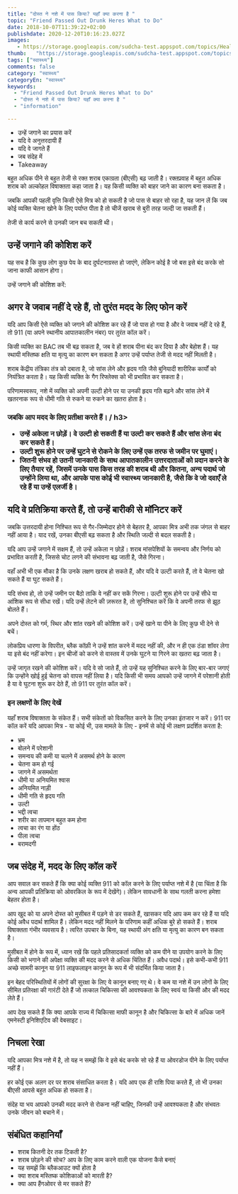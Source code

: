 ```yaml
---
title: "दोस्त ने नशे में पास किया? यहाँ क्या करना है "
topic: "Friend Passed Out Drunk Heres What to Do"
date: 2018-10-07T11:39:22+02:00
publishdate: 2020-12-20T10:16:23.027Z
images: 
   - https://storage.googleapis.com/sudcha-test.appspot.com/topics/Health/default-selection/3.jpg
thumb:   "https://storage.googleapis.com/sudcha-test.appspot.com/topics/Health/default-selection/thumb/3.jpg"
tags: ["स्वास्थ्य"]
comments: false
category: "स्वास्थ्य"
categoryEn: "स्वास्थ्य"
keywords: 
  - "Friend Passed Out Drunk Heres What to Do"
  - "दोस्त ने नशे में पास किया? यहाँ क्या करना है "
  - "information"

---
```

<ul> <li> उन्हें जगाने का प्रयास करें </li> <li> यदि वे अनुत्तरदायी हैं </li> <li> यदि वे जागते हैं </li> <li> जब संदेह में </li> <li> Takeaway </li> </ul> <p> बहुत अधिक पीने से बहुत तेजी से रक्त शराब एकाग्रता (बीएसी) बढ़ जाती है। रक्तप्रवाह में बहुत अधिक शराब को अल्कोहल विषाक्तता कहा जाता है। यह किसी व्यक्ति को बाहर जाने का कारण बना सकता है। </p> <p> जबकि आपकी पहली वृत्ति किसी ऐसे मित्र को हो सकती है जो पास से बाहर सो रहा है, यह जान लें कि जब कोई व्यक्ति चेतना खोने के लिए पर्याप्त पीता है तो चीजें खराब से बुरी तरह जल्दी जा सकती हैं। </p> <p> तेजी से कार्य करने से उनकी जान बच सकती थी। </p> <h2> उन्हें जगाने की कोशिश करें </h2> <p> यह सच है कि कुछ लोग कुछ पेय के बाद दुर्घटनाग्रस्त हो जाएंगे, लेकिन कोई है जो बस इसे बंद करके सो जाना काफी आसान होगा। </p> <p> उन्हें जगाने की कोशिश करें: </p> <h2> अगर वे जवाब नहीं दे रहे हैं, तो तुरंत मदद के लिए फोन करें </h2> <p> यदि आप किसी ऐसे व्यक्ति को जगाने की कोशिश कर रहे हैं जो पास हो गया है और वे जवाब नहीं दे रहे हैं, तो 911 (या अपने स्थानीय आपातकालीन नंबर) पर तुरंत कॉल करें। </p> <p> किसी व्यक्ति का BAC तब भी बढ़ सकता है, जब वे हों शराब पीना बंद कर दिया है और बेहोश हैं। यह स्थायी मस्तिष्क क्षति या मृत्यु का कारण बन सकता है अगर उन्हें पर्याप्त तेजी से मदद नहीं मिलती है। </p> <p> शराब केंद्रीय तंत्रिका तंत्र को दबाता है, जो सांस लेने और हृदय गति जैसे बुनियादी शारीरिक कार्यों को नियंत्रित करता है। यह किसी व्यक्ति के गैग रिफ्लेक्स को भी प्रभावित कर सकता है। </p> <p> परिणामस्वरूप, नशे में व्यक्ति को अपनी उल्टी होने पर या उनकी हृदय गति बढ़ने और सांस लेने में खतरनाक रूप से धीमी गति से रुकने या रुकने का खतरा होता है। </p> <h3> जबकि आप मदद के लिए प्रतीक्षा करते हैं। / h3> <ul> <li> उन्हें अकेला न छोड़ें। वे उल्टी हो सकती हैं या उल्टी कर सकते हैं और सांस लेना बंद कर सकते हैं। </li> <li> उल्टी शुरू होने पर उन्हें घुटने से रोकने के लिए उन्हें एक तरफ से जमीन पर घुमाएं। </li> <li> जितनी संभव हो उतनी जानकारी के साथ आपातकालीन उत्तरदाताओं को प्रदान करने के लिए तैयार रहें, जिसमें उनके पास किस तरह की शराब थी और कितना, अन्य पदार्थ जो उन्होंने लिया था, और आपके पास कोई भी स्वास्थ्य जानकारी है, जैसे कि वे जो दवाएँ ले रहे हैं या उन्हें एलर्जी है। </li> </ul> <h2> यदि वे प्रतिक्रिया करते हैं, तो उन्हें बारीकी से मॉनिटर करें </h2> <p> जबकि उत्तरदायी होना निश्चित रूप से गैर-जिम्मेदार होने से बेहतर है, आपका मित्र अभी तक जंगल से बाहर नहीं आया है। याद रखें, उनका बीएसी बढ़ सकता है और स्थिति जल्दी से बदल सकती है। </p> <p> यदि आप उन्हें जगाने में सक्षम हैं, तो उन्हें अकेला न छोड़ें। शराब मांसपेशियों के समन्वय और निर्णय को प्रभावित करती है, जिससे चोट लगने की संभावना बढ़ जाती है, जैसे गिरना। </p> <p> वहाँ अभी भी एक मौका है कि उनके लक्षण खराब हो सकते हैं, और यदि वे उल्टी करते हैं, तो वे चेतना खो सकते हैं या घुट सकते हैं। </p> <p> यदि संभव हो, तो उन्हें जमीन पर बैठो ताकि वे नहीं कर सकें गिरना। उल्टी शुरू होने पर उन्हें सीधे या आंशिक रूप से सीधा रखें। यदि उन्हें लेटने की ज़रूरत है, तो सुनिश्चित करें कि वे अपनी तरफ से झूठ बोलते हैं। </p> <p> अपने दोस्त को गर्म, स्थिर और शांत रखने की कोशिश करें। उन्हें खाने या पीने के लिए कुछ भी देने से बचें। </p> <p> लोकप्रिय धारणा के विपरीत, ब्लैक कॉफ़ी ने उन्हें शांत करने में मदद नहीं की, और न ही एक ठंडा शॉवर लेगा या इसे बंद नहीं करेगा। इन चीजों को करने से वास्तव में उनके घुटने या गिरने का खतरा बढ़ जाता है। </p> <p> उन्हें जागृत रखने की कोशिश करें। यदि वे सो जाते हैं, तो उन्हें यह सुनिश्चित करने के लिए बार-बार जगाएं कि उन्होंने खोई हुई चेतना को वापस नहीं लिया है। यदि किसी भी समय आपको उन्हें जागने में परेशानी होती है या वे घुटना शुरू कर देते हैं, तो 911 पर तुरंत कॉल करें। </p> <h3> इन लक्षणों के लिए देखें </h3> <p> यहाँ शराब विषाक्तता के संकेत हैं। सभी संकेतों को विकसित करने के लिए उनका इंतजार न करें। 911 पर कॉल करें यदि आपका मित्र - या कोई भी, उस मामले के लिए - इनमें से कोई भी लक्षण प्रदर्शित करता है: </p> <ul> <li> भ्रम </li> <li> बोलने में परेशानी </li> <li> समन्वय की कमी या चलने में असमर्थ होने के कारण </li> <li> चेतना कम हो गई </li> <li> जागने में असमर्थता </li> <li> धीमी या अनियमित श्वास </li> <li> अनियमित नाड़ी </li> <li > धीमी गति से हृदय गति </li> <li> उल्टी </li> <li> भद्दी त्वचा </li> <li> शरीर का तापमान बहुत कम होना </li> <li> त्वचा का रंग या होंठ </li> <li> पीला त्वचा </li> <li> बरामदगी </li> </ul> <h2> जब संदेह में, मदद के लिए कॉल करें </h2> <p> आप सवाल कर सकते हैं कि क्या कोई व्यक्ति 911 को कॉल करने के लिए पर्याप्त नशे में है (या चिंता है कि अन्य आपकी प्रतिक्रिया को ओवरकिल के रूप में देखेंगे)। लेकिन सावधानी के साथ गलती करना हमेशा बेहतर होता है। </p> <p> आप खुद को या अपने दोस्त को मुसीबत में पड़ने से डर सकते हैं, खासकर यदि आप कम कर रहे हैं या यदि कोई अवैध पदार्थ शामिल हैं। लेकिन मदद नहीं मिलने के परिणाम कहीं अधिक बुरे हो सकते हैं। शराब विषाक्तता गंभीर व्यवसाय है। त्वरित उपचार के बिना, यह स्थायी अंग क्षति या मृत्यु का कारण बन सकता है। </p> <p> मुसीबत में होने के रूप में, ध्यान रखें कि पहले प्रतिसादकर्ता व्यक्ति को कम पीने या उपयोग करने के लिए किसी को भगाने की अपेक्षा व्यक्ति की मदद करने से अधिक चिंतित हैं। अवैध पदार्थ। इसे कभी-कभी 911 अच्छे सामरी कानून या 911 लाइफलाइन कानून के रूप में भी संदर्भित किया जाता है। </p> <p> इन बेहद परिस्थितियों में लोगों की सुरक्षा के लिए ये कानून बनाए गए थे। वे कम या नशे में उन लोगों के लिए सीमित प्रतिरक्षा की गारंटी देते हैं जो तत्काल चिकित्सा की आवश्यकता के लिए स्वयं या किसी और की मदद लेते हैं। </p> <p> आप देख सकते हैं कि क्या आपके राज्य में चिकित्सा माफी कानून है और चिकित्सा के बारे में अधिक जानें एमनेस्टी इनिशिएटिव की वेबसाइट। </p> <h2> निचला रेखा </h2> <p> यदि आपका मित्र नशे में है, तो यह न समझें कि वे इसे बंद करके सो रहे हैं या ओवरडोज पीने के लिए पर्याप्त नहीं हैं। </p> <p> हर कोई एक अलग दर पर शराब संसाधित करता है। यदि आप एक ही राशि पिया करते हैं, तो भी उनका बीएसी आपसे बहुत अधिक हो सकता है। </p> <p> संदेह या भय आपको उनकी मदद करने से रोकना नहीं चाहिए, जिनकी उन्हें आवश्यकता है और संभवतः उनके जीवन को बचाने में। <h2> संबंधित कहानियाँ </h2> <ul> <li> शराब कितनी देर तक टिकती है? </li> <li> शराब छोड़ने की सोच? आप के लिए काम करने वाली एक योजना कैसे बनाएं </li> <li> यह समझें कि ब्लैकआउट क्यों होता है </li> <li> क्या शराब मस्तिष्क कोशिकाओं को मारती है? </Li> <li> क्या आप हैंगओवर से मर सकते हैं? </Li > </ul> 